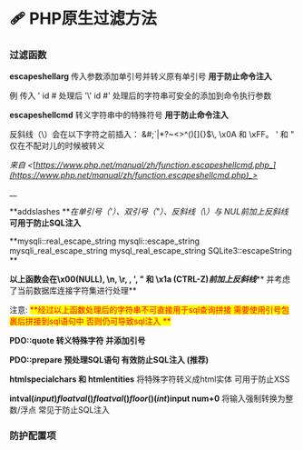 # 🩹 PHP原生过滤方法

### **过滤函数**

**escapeshellarg** 传入参数添加单引号并转义原有单引号 **用于防止命令注入**

例 传入 ' id # 处理后 '\\' id #' 处理后的字符串可安全的添加到命令执行参数

**escapeshellcmd** 转义字符串中的特殊符号 **用于防止命令注入**

反斜线（\）会在以下字符之前插入： \&#;\`|\*?\~<>^()\[]{}$\\, \x0A 和 \xFF。 ' 和 " 仅在不配对儿的时候被转义

_来自 <_[_https://www.php.net/manual/zh/function.escapeshellcmd.php_](https://www.php.net/manual/zh/function.escapeshellcmd.php)_>_

__

**addslashes **_在单引号（'）、双引号（"）、反斜线（\）与 NUL前加上反斜线_ **可用于防止SQL注入**

**mysqli::real\_escape\_string mysqli::escape\_string mysqli\_real\_escape\_string mysql\_real\_escape\_string SQLite3::escapeString **

**以上函数会在\x00(NULL), \n, \r, , ', " 和 \x1a (CTRL-Z)**_**前加上反斜线**_**  并考虑了当前数据库连接字符集进行处理**

注意: <mark style="color:red;"></mark><mark style="color:red;">**经过以上函数处理后的字符串不可直接用于sql查询拼接 需要使用引号包裹后拼接到sql语句中 否则仍可导致sql注入 **</mark>

**PDO::quote 转义特殊字符 并添加引号**

**PDO::prepare 预处理SQL语句 有效防止SQL注入 (推荐)**

**htmlspecialchars 和 htmlentities** 将特殊字符转义成html实体 可用于防止XSS

**intval($input) floatval() floatval() floor() (int)$input num+0** 将输入强制转换为整数/浮点 常见于防止SQL注入

### 防护配置项

